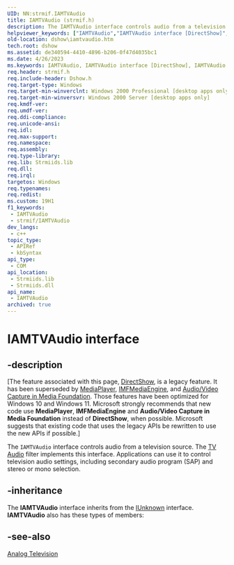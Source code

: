 ```yaml
---
UID: NN:strmif.IAMTVAudio
title: IAMTVAudio (strmif.h)
description: The IAMTVAudio interface controls audio from a television source. The TV Audio filter implements this interface. Applications can use it to control television audio settings, including secondary audio program (SAP) and stereo or mono selection.
helpviewer_keywords: ["IAMTVAudio","IAMTVAudio interface [DirectShow]","IAMTVAudio interface [DirectShow]","described","IAMTVAudioInterface","dshow.iamtvaudio","strmif/IAMTVAudio"]
old-location: dshow\iamtvaudio.htm
tech.root: dshow
ms.assetid: de340594-4410-4896-b206-0f47d4035bc1
ms.date: 4/26/2023
ms.keywords: IAMTVAudio, IAMTVAudio interface [DirectShow], IAMTVAudio interface [DirectShow],described, IAMTVAudioInterface, dshow.iamtvaudio, strmif/IAMTVAudio
req.header: strmif.h
req.include-header: Dshow.h
req.target-type: Windows
req.target-min-winverclnt: Windows 2000 Professional [desktop apps only]
req.target-min-winversvr: Windows 2000 Server [desktop apps only]
req.kmdf-ver: 
req.umdf-ver: 
req.ddi-compliance: 
req.unicode-ansi: 
req.idl: 
req.max-support: 
req.namespace: 
req.assembly: 
req.type-library: 
req.lib: Strmiids.lib
req.dll: 
req.irql: 
targetos: Windows
req.typenames: 
req.redist: 
ms.custom: 19H1
f1_keywords:
 - IAMTVAudio
 - strmif/IAMTVAudio
dev_langs:
 - c++
topic_type:
 - APIRef
 - kbSyntax
api_type:
 - COM
api_location:
 - Strmiids.lib
 - Strmiids.dll
api_name:
 - IAMTVAudio
archived: true
---
```


# IAMTVAudio interface


## -description

\[The feature associated with this page, [DirectShow](/windows/win32/directshow/directshow), is a legacy feature. It has been superseded by [MediaPlayer](/uwp/api/Windows.Media.Playback.MediaPlayer), [IMFMediaEngine](/windows/win32/api/mfmediaengine/nn-mfmediaengine-imfmediaengine), and [Audio/Video Capture in Media Foundation](/windows/win32/medfound/audio-video-capture-in-media-foundation). Those features have been optimized for Windows 10 and Windows 11. Microsoft strongly recommends that new code use **MediaPlayer**, **IMFMediaEngine** and **Audio/Video Capture in Media Foundation** instead of **DirectShow**, when possible. Microsoft suggests that existing code that uses the legacy APIs be rewritten to use the new APIs if possible.\]

The <code>IAMTVAudio</code> interface controls audio from a television source. The <a href="/windows/desktop/DirectShow/tv-audio-filter">TV Audio</a> filter implements this interface. Applications can use it to control television audio settings, including secondary audio program (SAP) and stereo or mono selection.

## -inheritance

The <b>IAMTVAudio</b> interface inherits from the <a href="/windows/desktop/api/unknwn/nn-unknwn-iunknown">IUnknown</a> interface. <b>IAMTVAudio</b> also has these types of members:

## -see-also

<a href="/windows/desktop/DirectShow/analog-television">Analog Television</a>
